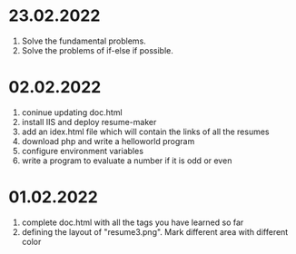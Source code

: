 # 23.02.2022
1. Solve the fundamental problems.
2. Solve the problems of if-else if possible.


# 02.02.2022
1. coninue updating doc.html
2. install IIS and deploy resume-maker
3. add an idex.html file which will contain the links of all the resumes
4. download php and write a helloworld program
5. configure environment variables
6. write a program to evaluate a number if it is odd or even

# 01.02.2022
1. complete doc.html with all the tags you have learned so far
2. defining the layout of "resume3.png". Mark different area with different color